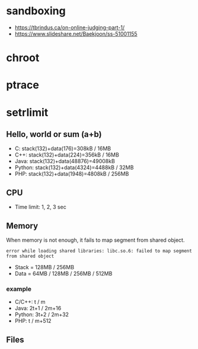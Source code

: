 # sandboxing

* https://tbrindus.ca/on-online-judging-part-1/
* https://www.slideshare.net/Baekjoon/ss-51001155

# chroot

# ptrace

# setrlimit

## Hello, world or sum (a+b)
* C: stack(132)+data(176)=308kB / 16MB
* C++: stack(132)+data(224)=356kB / 16MB
* Java: stack(132)+data(48876)=49008kB
* Python: stack(132)+data(4324)=4488kB / 32MB
* PHP: stack(132)+data(1948)=4808kB / 256MB

## CPU

* Time limit: 1, 2, 3 sec

## Memory
When memory is not enough, it fails to map segment from shared object.

```
error while loading shared libraries: libc.so.6: failed to map segment from shared object
```

* Stack = 128MB / 256MB
* Data = 64MB / 128MB / 256MB / 512MB

### example

* C/C++: t / m
* Java: 2t+1 / 2m+16
* Python: 3t+2 / 2m+32
* PHP: t / m+512

## Files
